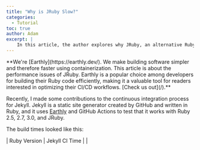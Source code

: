 ```yaml
---
title: "Why is JRuby Slow?"
categories: 
  - Tutorial
toc: true 
author: Adam
excerpt: |
    In this article, the author explores why JRuby, an alternative Ruby interpreter that runs on the Java Virtual Machine (JVM), is slower than other Ruby runtimes. They discuss the reasons why people use JRuby, the performance trade-offs of running Ruby on the JVM, and provide insights into the performance issues encountered when using JRuby with Jekyll, a static site generator. The author also shares performance advice and updates from the JRuby and TruffleRuby communities.
---
```

<!--sgpt-->**We're [Earthly](https://earthly.dev/). We make building software simpler and therefore faster using containerization. This article is about the performance issues of JRuby. Earthly is a popular choice among developers for building their Ruby code efficiently, making it a valuable tool for readers interested in optimizing their CI/CD workflows. [Check us out](/).**

<!-- vale WritingSuggestions.Cliches = NO -->
Recently, I made some contributions to the continuous integration process for Jekyll. Jekyll is a static site generator created by GitHub and written in Ruby, and it uses [Earthly](http://earthly.dev/) and GitHub Actions to test that it works with Ruby 2.5, 2.7, 3.0, and JRuby.

The build times looked like this:

<div class="center">

| Ruby Version       | Jekyll CI Time  |
|